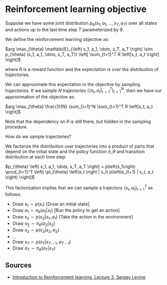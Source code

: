 # Reinforcement learning objective

Suppose we have some joint distribution $p_{\theta} \left(s_1, a_1, \dots, s_T, a_T \right)$ over all states and actions up to the last time step $T$ parameterized by $\theta$.

We define the reinforcement learning objective as:

$arg \max_{\theta} \mathbb{E}_{\left( s_1, a_1, \dots, s_T, a_T \right) \sim p_{\theta} (s_1, a_1, \dots, s_T, a_T)} \left[ \sum_{t=1}^T R \left[s_t, a_t \right]  \right]$

where $R$ is a reward function and the expectation is over the distribution of trajectories.

We can approximate this expectation in the objective by sampling trajectories. If we sample $N$ trajectories $\{ \{s_t, a_t\}_{t=1}^T \}_{i=1}^N$, then we have our approximation of the objective as:

$arg \max_{\theta} \frac{1}{N} \sum_{i=1}^N \sum_{t=1}^T R \left[s_t, a_t \right]$

Note that the dependency on $\theta$ is still there, but hidden in the sampling procedure.

How do we sample trajectories?

We factorize the distribution over trajectories into a product of parts that depend on the initial state and the policy function $\pi\_{\theta}$ and transition distribution at each time step:

$p_{\theta} \left( s_1, a_1, \dots, s_T, a_T \right) = p\left(s_1\right) \prod_{t=1}^T \left[ \pi_{\theta} \left(a_t \right | s_t) p\left(s_{t+1} | s_t, a_t \right) \right]$

This factorization implies that we can sample a trajectory $\{s_t, a_t\}_{t=1}^T$ as follows:

* Draw $s_1 \sim p\left(s_1\right)$ [Draw an initial state]
* Draw $a_1 \sim \pi_{\theta} \left(a_1 \right | s_1)$ [Run the policy to get an action]
* Draw $s_2 \sim p\left(s_2 | s_1, a_1 \right)$ [Take the action in the environment]
* Draw $a_2 \sim \pi_{\theta} \left(a_2 \right | s_2)$
* Draw $s_3 \sim p\left(s_3 | s_2, a_2 \right)$
* $\dots$
* Draw $s_T \sim p\left(s_T | s_{T-1}, a_{T-1}\right)$
* Draw $a_T \sim \pi_{\theta} \left(a_T \right | s_T)$

## Sources

* [Introduction to Reinforcement learning, Lecture 3, Sergey Levine](http://rll.berkeley.edu/deeprlcourse/f17docs/lecture_3_rl_intro.pdf)